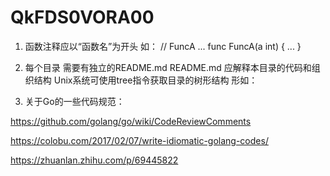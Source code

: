 # QkFDS0VORA00

1. 函数注释应以“函数名”为开头 如：
// FuncA ...
func FuncA(a int) {
    ...
}

2. 每个目录 需要有独立的README.md
README.md 应解释本目录的代码和组织结构
Unix系统可使用tree指令获取目录的树形结构
形如：


3. 关于Go的一些代码规范：

https://github.com/golang/go/wiki/CodeReviewComments

https://colobu.com/2017/02/07/write-idiomatic-golang-codes/

https://zhuanlan.zhihu.com/p/69445822




